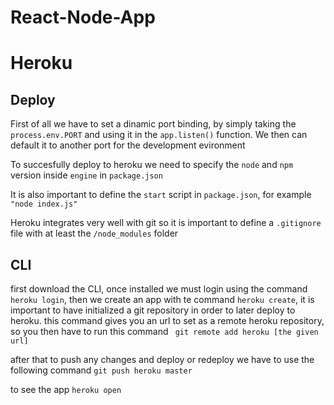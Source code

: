 # React-Node-App

# Heroku

## Deploy

First of all we have to set a dinamic port binding, by simply taking the `process.env.PORT` and using it in the `app.listen()` function. We then can default it to another port for the development evironment

To succesfully deploy to heroku we need to specify the `node` and `npm` version inside `engine` in `package.json`

It is also important to define the `start` script in `package.json`, for example `"node index.js"`

Heroku integrates very well with git so it is important to define a `.gitignore` file with at least the `/node_modules` folder

## CLI
first download the CLI, once installed we must login using the command `heroku login`, then we create an app with te command `heroku create`, it is important to have initialized a git repository in order to later deploy to heroku. this command gives you an url to set as a remote heroku repository, so you then have to run this command ` git remote add heroku [the given url]`

after that to push any changes and deploy or redeploy we have to use the following command `git push heroku master`

to see the app `heroku open`

